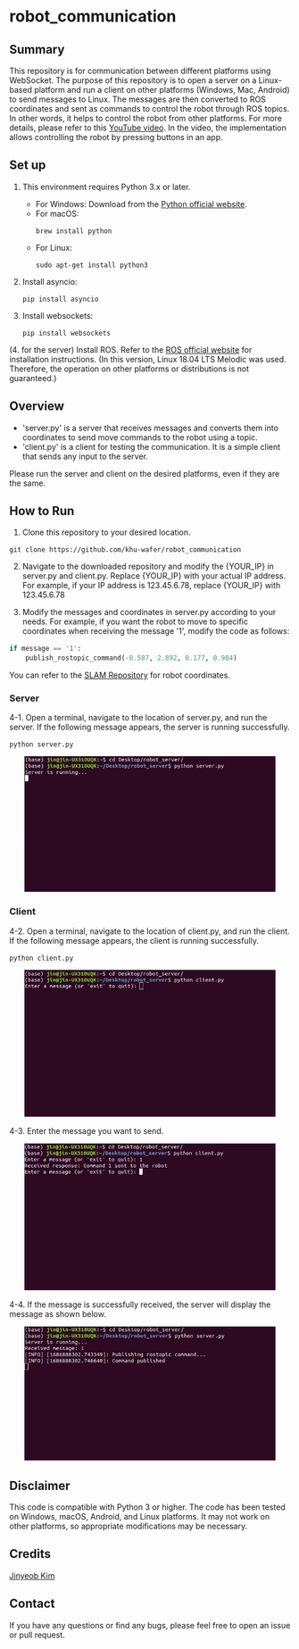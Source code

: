 # robot_communication

## Summary
This repository is for communication between different platforms using WebSocket. The purpose of this repository is to open a server on a Linux-based platform and run a client on other platforms (Windows, Mac, Android) to send messages to Linux. The messages are then converted to ROS coordinates and sent as commands to control the robot through ROS topics. In other words, it helps to control the robot from other platforms. For more details, please refer to this [YouTube video](https://youtu.be/7_lBd4AszNM). In the video, the implementation allows controlling the robot by pressing buttons in an app.

## Set up
1. This environment requires Python 3.x or later.
   - For Windows: Download from the [Python official website](https://www.python.org/downloads/).
   - For macOS:
     ```
     brew install python
     ```
   - For Linux:
     ```
     sudo apt-get install python3
     ```

2. Install asyncio:
   ```
   pip install asyncio
   ```

3. Install websockets:
   ```
   pip install websockets
   ```

(4. for the server) Install ROS. Refer to the [ROS official website](http://wiki.ros.org/Distributions) for installation instructions. (In this version, Linux 18.04 LTS Melodic was used. Therefore, the operation on other platforms or distributions is not guaranteed.)

## Overview
- 'server.py' is a server that receives messages and converts them into coordinates to send move commands to the robot using a topic.
- 'client.py' is a client for testing the communication. It is a simple client that sends any input to the server.

Please run the server and client on the desired platforms, even if they are the same.

## How to Run
1. Clone this repository to your desired location.
```
git clone https://github.com/khu-wafer/robot_communication
```

2. Navigate to the downloaded repository and modify the {YOUR_IP} in server.py and client.py. Replace {YOUR_IP} with your actual IP address. For example, if your IP address is 123.45.6.78, replace {YOUR_IP} with 123.45.6.78

3. Modify the messages and coordinates in server.py according to your needs. For example, if you want the robot to move to specific coordinates when receiving the message '1', modify the code as follows:
```python
if message == '1':
    publish_rostopic_command(-0.587, 2.892, 0.177, 0.984)
```
You can refer to the [SLAM Repository](https://github.com/khu-wafer/robot_slam) for robot coordinates.

### Server
4-1. Open a terminal, navigate to the location of server.py, and run the server. If the following message appears, the server is running successfully.
```
python server.py
```
<p align="center">
<img src="/images/server_1.png" width="450" />
</p>

### Client
4-2. Open a terminal, navigate to the location of client.py, and run the client. If the following message appears, the client is running successfully.
```
python client.py
```
<p align="center">
<img src="/images/client_1.png" width="450" />
</p>

4-3. Enter the message you want to send.
<p align="center">
<img src="/images/client_2.png" width="450" />
</p>

4-4. If the message is successfully received, the server will display the message as shown below.
<p align="center">
<img src="/images/server_2.png" width="450" />
</p>

## Disclaimer
This code is compatible with Python 3 or higher.
The code has been tested on Windows, macOS, Android, and Linux platforms. It may not work on other platforms, so appropriate modifications may be necessary.

## Credits
[Jinyeob Kim](https://github.com/JinnnK)

## Contact
If you have any questions or find any bugs, please feel free to open an issue or pull request.
